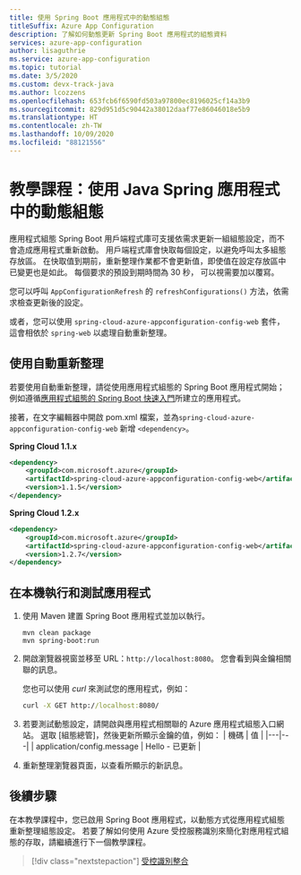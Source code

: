 ```yaml
---
title: 使用 Spring Boot 應用程式中的動態組態
titleSuffix: Azure App Configuration
description: 了解如何動態更新 Spring Boot 應用程式的組態資料
services: azure-app-configuration
author: lisaguthrie
ms.service: azure-app-configuration
ms.topic: tutorial
ms.date: 3/5/2020
ms.custom: devx-track-java
ms.author: lcozzens
ms.openlocfilehash: 653fcb6f6590fd503a97800ec8196025cf14a3b9
ms.sourcegitcommit: 829d951d5c90442a38012daaf77e86046018e5b9
ms.translationtype: HT
ms.contentlocale: zh-TW
ms.lasthandoff: 10/09/2020
ms.locfileid: "88121556"
---
```

# <a name="tutorial-use-dynamic-configuration-in-a-java-spring-app"></a>教學課程：使用 Java Spring 應用程式中的動態組態

應用程式組態 Spring Boot 用戶端程式庫可支援依需求更新一組組態設定，而不會造成應用程式重新啟動。 用戶端程式庫會快取每個設定，以避免呼叫太多組態存放區。 在快取值到期前，重新整理作業都不會更新值，即使值在設定存放區中已變更也是如此。 每個要求的預設到期時間為 30 秒， 可以視需要加以覆寫。

您可以呼叫 `AppConfigurationRefresh` 的 `refreshConfigurations()` 方法，依需求檢查更新後的設定。

或者，您可以使用 `spring-cloud-azure-appconfiguration-config-web` 套件，這會相依於 `spring-web` 以處理自動重新整理。

## <a name="use-automated-refresh"></a>使用自動重新整理

若要使用自動重新整理，請從使用應用程式組態的 Spring Boot 應用程式開始；例如遵循[應用程式組態的 Spring Boot 快速入門](quickstart-java-spring-app.md)所建立的應用程式。

接著，在文字編輯器中開啟 pom.xml  檔案，並為`spring-cloud-azure-appconfiguration-config-web` 新增 `<dependency>`。

**Spring Cloud 1.1.x**

```xml
<dependency>
    <groupId>com.microsoft.azure</groupId>
    <artifactId>spring-cloud-azure-appconfiguration-config-web</artifactId>
    <version>1.1.5</version>
</dependency>
```

**Spring Cloud 1.2.x**

```xml
<dependency>
    <groupId>com.microsoft.azure</groupId>
    <artifactId>spring-cloud-azure-appconfiguration-config-web</artifactId>
    <version>1.2.7</version>
</dependency>
```

## <a name="run-and-test-the-app-locally"></a>在本機執行和測試應用程式

1. 使用 Maven 建置 Spring Boot 應用程式並加以執行。

    ```shell
    mvn clean package
    mvn spring-boot:run
    ```

1. 開啟瀏覽器視窗並移至 URL：`http://localhost:8080`。  您會看到與金鑰相關聯的訊息。 

    您也可以使用 *curl* 來測試您的應用程式，例如： 
    
    ```cmd
    curl -X GET http://localhost:8080/
    ```

1. 若要測試動態設定，請開啟與應用程式相關聯的 Azure 應用程式組態入口網站。 選取 [組態總管]，然後更新所顯示金鑰的值，例如：
    | 機碼 | 值 |
    |---|---|
    | application/config.message | Hello - 已更新 |

1. 重新整理瀏覽器頁面，以查看所顯示的新訊息。

## <a name="next-steps"></a>後續步驟

在本教學課程中，您已啟用 Spring Boot 應用程式，以動態方式從應用程式組態重新整理組態設定。 若要了解如何使用 Azure 受控服務識別來簡化對應用程式組態的存取，請繼續進行下一個教學課程。

> [!div class="nextstepaction"]
> [受控識別整合](./howto-integrate-azure-managed-service-identity.md)
